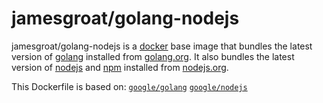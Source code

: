 # jamesgroat/golang-nodejs

jamesgroat/golang-nodejs is a [docker](https://docker.io) base image that bundles the latest version of [golang](http://golang.org) installed from [golang.org](http://golang.org/doc/install/).
It also bundles the latest version of [nodejs](https://nodejs.org) and [npm](https://npmjs.org) installed from [nodejs.org](http://nodejs.org/download/).

This Dockerfile is based on:
    [`google/golang`](https://index.docker.io/u/google/golang)
    [`google/nodejs`](https://index.docker.io/u/google/nodejs)
